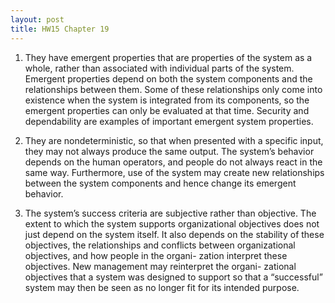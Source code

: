 ```yaml
---
layout: post
title: HW15 Chapter 19
---
```



1. They have emergent properties that are properties of the system as a whole, rather than associated with individual parts of the system. Emergent properties depend on both the system components and the relationships between them. Some of these relationships only come into existence when the system is integrated from its components, so the emergent properties can only be evaluated at that time. Security and dependability are examples of important emergent system properties.

2. They are nondeterministic, so that when presented with a specific input, they may not always produce the same output. The system’s behavior depends on the human operators, and people do not always react in the same way. Furthermore, use of the system may create new relationships between the system components and hence change its emergent behavior.

3. The system’s success criteria are subjective rather than objective. The extent to which the system supports organizational objectives does not just depend on the system itself. It also depends on the stability of these objectives, the relationships and conflicts between organizational objectives, and how people in the organi- zation interpret these objectives. New management may reinterpret the organi- zational objectives that a system was designed to support so that a “successful” system may then be seen as no longer fit for its intended purpose.